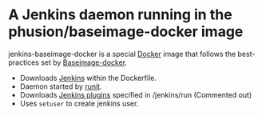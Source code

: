 # A Jenkins daemon running in the phusion/baseimage-docker image

jenkins-baseimage-docker is a special [Docker](http://www.docker.io) image that follows the best-practices set by [Baseimage-docker](https://github.com/phusion/baseimage-docker).

 * Downloads [Jenkins](http://jenkins-ci.org/) within the Dockerfile.
 * Daemon started by [runit](http://smarden.org/runit/).
 * Downloads [Jenkins plugins](http://updates.jenkins-ci.org/download/plugins/) specified in /jenkins/run (Commented out)
 * Uses `setuser` to create jenkins user.
